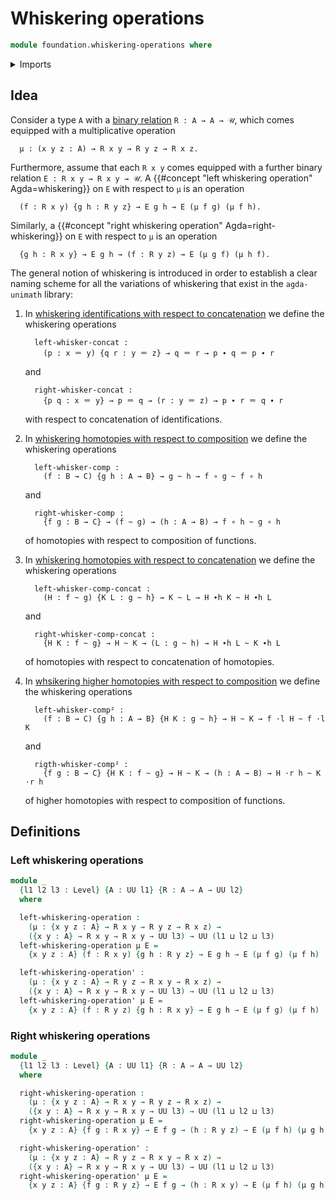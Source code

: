 # Whiskering operations

```agda
module foundation.whiskering-operations where
```

<details><summary>Imports</summary>

```agda
open import foundation.universe-levels
```

</details>

## Idea

Consider a type `A` with a [binary relation](foundation.binary-relations.md)
`R : A → A → 𝒰`, which comes equipped with a multiplicative operation

```text
  μ : (x y z : A) → R x y → R y z → R x z.
```

Furthermore, assume that each `R x y` comes equipped with a further binary
relation `E : R x y → R x y → 𝒰`. A
{{#concept "left whiskering operation" Agda=whiskering}} on `E` with respect to
`μ` is an operation

```text
  (f : R x y) {g h : R y z} → E g h → E (μ f g) (μ f h).
```

Similarly, a {{#concept "right whiskering operation" Agda=right-whiskering}} on
`E` with respect to `μ` is an operation

```text
  {g h : R x y} → E g h → (f : R y z) → E (μ g f) (μ h f).
```

The general notion of whiskering is introduced in order to establish a clear
naming scheme for all the variations of whiskering that exist in the
`agda-unimath` library:

1. In
   [whiskering identifications with respect to concatenation](foundation.whiskering-identifications-concatenation.md)
   we define the whiskering operations

   ```text
     left-whisker-concat :
       (p : x ＝ y) {q r : y ＝ z} → q ＝ r → p ∙ q ＝ p ∙ r
   ```

   and

   ```text
     right-whisker-concat :
       {p q : x ＝ y} → p ＝ q → (r : y ＝ z) → p ∙ r ＝ q ∙ r
   ```

   with respect to concatenation of identifications.

2. In
   [whiskering homotopies with respect to composition](foundation.whiskering-homotopies-composition.md)
   we define the whiskering operations

   ```text
     left-whisker-comp :
       (f : B → C) {g h : A → B} → g ~ h → f ∘ g ~ f ∘ h
   ```

   and

   ```text
     right-whisker-comp :
       {f g : B → C} → (f ~ g) → (h : A → B) → f ∘ h ~ g ∘ h
   ```

   of homotopies with respect to composition of functions.

3. In
   [whiskering homotopies with respect to concatenation](foundation.whiskering-homotopies-composition-concatenation.md)
   we define the whiskering operations

   ```text
     left-whisker-comp-concat :
       (H : f ~ g) {K L : g ~ h} → K ~ L → H ∙h K ~ H ∙h L
   ```

   and

   ```text
     right-whisker-comp-concat :
       {H K : f ~ g} → H ~ K → (L : g ~ h) → H ∙h L ~ K ∙h L
   ```

   of homotopies with respect to concatenation of homotopies.

4. In
   [whsikering higher homotopies with respect to composition](foundation.whiskering-higher-homotopies-composition.md)
   we define the whiskering operations

   ```text
     left-whisker-comp² :
       (f : B → C) {g h : A → B} {H K : g ~ h} → H ~ K → f ·l H ~ f ·l K
   ```

   and

   ```text
     rigth-whisker-comp² :
       {f g : B → C} {H K : f ~ g} → H ~ K → (h : A → B) → H ·r h ~ K ·r h
   ```

   of higher homotopies with respect to composition of functions.

## Definitions

### Left whiskering operations

```agda
module _
  {l1 l2 l3 : Level} {A : UU l1} {R : A → A → UU l2}
  where

  left-whiskering-operation :
    (μ : {x y z : A} → R x y → R y z → R x z) →
    ({x y : A} → R x y → R x y → UU l3) → UU (l1 ⊔ l2 ⊔ l3)
  left-whiskering-operation μ E =
    {x y z : A} (f : R x y) {g h : R y z} → E g h → E (μ f g) (μ f h)

  left-whiskering-operation' :
    (μ : {x y z : A} → R y z → R x y → R x z) →
    ({x y : A} → R x y → R x y → UU l3) → UU (l1 ⊔ l2 ⊔ l3)
  left-whiskering-operation' μ E =
    {x y z : A} (f : R y z) {g h : R x y} → E g h → E (μ f g) (μ f h)
```

### Right whiskering operations

```agda
module _
  {l1 l2 l3 : Level} {A : UU l1} {R : A → A → UU l2}
  where

  right-whiskering-operation :
    (μ : {x y z : A} → R x y → R y z → R x z) →
    ({x y : A} → R x y → R x y → UU l3) → UU (l1 ⊔ l2 ⊔ l3)
  right-whiskering-operation μ E =
    {x y z : A} {f g : R x y} → E f g → (h : R y z) → E (μ f h) (μ g h)

  right-whiskering-operation' :
    (μ : {x y z : A} → R y z → R x y → R x z) →
    ({x y : A} → R x y → R x y → UU l3) → UU (l1 ⊔ l2 ⊔ l3)
  right-whiskering-operation' μ E =
    {x y z : A} {f g : R y z} → E f g → (h : R x y) → E (μ f h) (μ g h)
```
